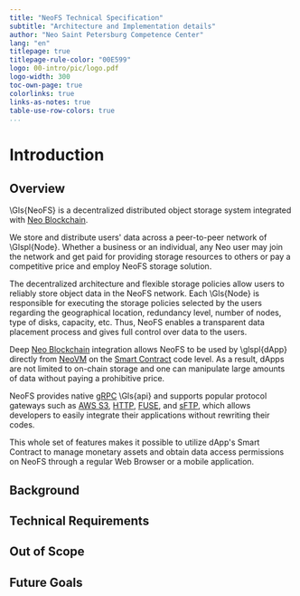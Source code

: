 ```yaml
---
title: "NeoFS Technical Specification"
subtitle: "Architecture and Implementation details"
author: "Neo Saint Petersburg Competence Center"
lang: "en"
titlepage: true
titlepage-rule-color: "00E599"
logo: 00-intro/pic/logo.pdf
logo-width: 300
toc-own-page: true
colorlinks: true
links-as-notes: true
table-use-row-colors: true
...
```


# Introduction

## Overview

\Gls{NeoFS} is a decentralized distributed object storage system integrated with [Neo Blockchain](https://neo.org).

We store and distribute users' data across a peer-to-peer network of \Glspl{Node}. Whether a business or an individual, any Neo user may join the network and get paid for providing storage resources to others or pay a competitive price and employ NeoFS storage solution.

The decentralized architecture and flexible storage
policies allow users to reliably store object data in the NeoFS network. Each \Gls{Node} is responsible for executing the storage policies selected by the users
regarding the geographical location, redundancy level, number of nodes, type of
disks, capacity, etc. Thus, NeoFS enables a transparent
data placement process and gives full control over data to the users.

Deep [Neo Blockchain](https://neo.org) integration allows NeoFS to be used by
\glspl{dApp} directly from
[NeoVM](https://docs.neo.org/docs/en-us/basic/technology/neovm.html) on the
[Smart
Contract](https://docs.neo.org/docs/en-us/basic/technology/neocontract.html)
code level. As a result, dApps are not limited to on-chain storage and one can
manipulate large amounts of data without paying a prohibitive price.

NeoFS provides native [gRPC](https://grpc.io) \Gls{api} and supports popular protocol gateways
such as [AWS S3](https://docs.aws.amazon.com/AmazonS3/latest/API/Welcome.html),
[HTTP](https://wikipedia.org/wiki/Hypertext_Transfer_Protocol),
[FUSE](https://wikipedia.org/wiki/Filesystem_in_Userspace), and
[sFTP](https://en.wikipedia.org/wiki/SSH_File_Transfer_Protocol), which allows
developers to easily integrate their applications without rewriting their codes.

This whole set of features makes it possible to utilize dApp's Smart
Contract to manage monetary assets and obtain data access permissions on NeoFS through a regular Web Browser or a mobile application.

## Background

## Technical Requirements

## Out of Scope

## Future Goals
